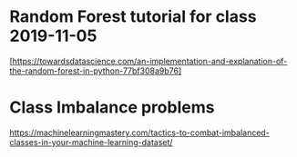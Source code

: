 # Random Forest tutorial for class 2019-11-05

[https://towardsdatascience.com/an-implementation-and-explanation-of-the-random-forest-in-python-77bf308a9b76]

# Class Imbalance problems

https://machinelearningmastery.com/tactics-to-combat-imbalanced-classes-in-your-machine-learning-dataset/
